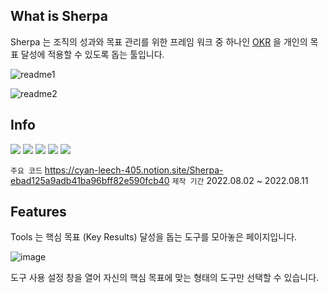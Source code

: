 ## What is Sherpa 

Sherpa 는 조직의 성과와 목표 관리를 위한 프레임 워크 중 하나인 [OKR](https://www.salesforce.com/kr/hub/organization/what-is-okr/) 을 개인의 목표 달성에 적용할 수 있도록 돕는 툴입니다.  

![readme1](https://user-images.githubusercontent.com/81809559/183916762-83a2c7c1-932a-49f2-87e4-93d427342d34.png)

![readme2](https://user-images.githubusercontent.com/81809559/183916918-ff74924e-b111-4676-9d76-4005dded1540.png)

## Info

<img src="https://img.shields.io/badge/Next.js-000000?style=for-the-badge&logo=Next.js&logoColor=white"> <img src="https://img.shields.io/badge/TypeScript-3178C6?style=for-the-badge&logo=TypeScript&logoColor=white"> <img src="https://img.shields.io/badge/Redux-764ABC?style=for-the-badge&logo=Redux&logoColor=white"> <img src="https://img.shields.io/badge/Firebase-FFCA28?style=for-the-badge&logo=Firebase&logoColor=white"> <img src="https://img.shields.io/badge/TailwindCSS-06B6D4?style=for-the-badge&logo=TailwindCSS&logoColor=white">

`주요 코드` https://cyan-leech-405.notion.site/Sherpa-ebad125a9adb41ba96bff82e590fcb40
`제작 기간` 2022.08.02 ~ 2022.08.11 

## Features

Tools 는 핵심 목표 (Key Results) 달성을 돕는 도구를 모아놓은 페이지입니다. 

![image](https://user-images.githubusercontent.com/81809559/183923263-e59ccb55-aed1-49b3-a4af-6c4763052152.png)

도구 사용 설정 창을 열어 자신의 핵심 목표에 맞는 형태의 도구만 선택할 수 있습니다.



